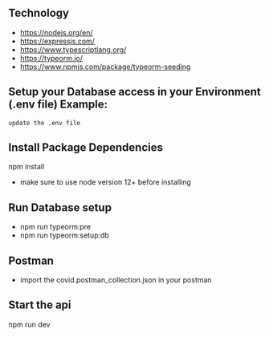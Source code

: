 ## Technology

- https://nodejs.org/en/
- https://expressjs.com/
- https://www.typescriptlang.org/
- https://typeorm.io/
- https://www.npmjs.com/package/typeorm-seeding

## Setup your Database access in your Environment (.env file) Example:

```
update the .env file
```


## Install Package Dependencies

npm install

 - make sure to use node version 12+ before installing 

## Run Database setup
 - npm run typeorm:pre
 - npm run typeorm:setup:db

## Postman

 - import the covid.postman_collection.json in your postman

## Start the api

npm run dev





